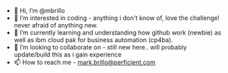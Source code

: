- 👋 Hi, I’m @mbrillo
- 👀 I’m interested in coding - anything i don't know of, love the challenge! never afraid of anything new.
- 🌱 I’m currently learning and understanding how github work (newbie) as well as ibm cloud pak for business automation (cp4ba).
- 💞️ I’m looking to collaborate on - still new here.. will probably update/build this as i gain experience
- 📫 How to reach me  - mark.brillo@perficient.com

<!---
mbrillo/mbrillo is a ✨ special ✨ repository because its `README.md` (this file) appears on your GitHub profile.
You can click the Preview link to take a look at your changes.
--->
